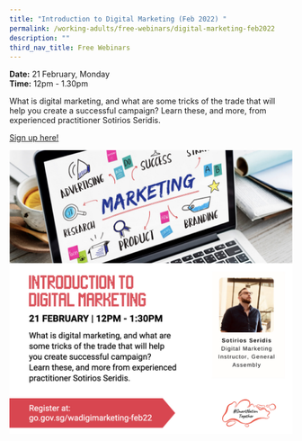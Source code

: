 ```yaml
---
title: "Introduction to Digital Marketing (Feb 2022) "
permalink: /working-adults/free-webinars/digital-marketing-feb2022
description: ""
third_nav_title: Free Webinars
---
```


**Date:** 21 February, Monday
<br> **Time:** 12pm - 1.30pm

What is digital marketing, and what are some tricks
of the trade that will help you create a successful
campaign? Learn these, and more, from experienced
practitioner Sotirios Seridis. 

[Sign up here! ](https://go.gov.sg/wadigimarketing-feb22)

![Introduction to Digital Marketing - 21 Feb](/images/21-feb-wa.jpeg)
